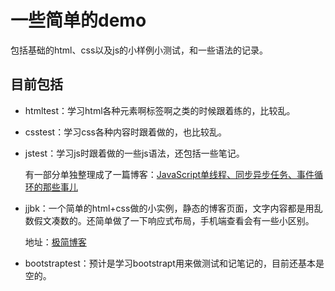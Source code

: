 
# 一些简单的demo

包括基础的html、css以及js的小样例小测试，和一些语法的记录。

## 目前包括

- htmltest：学习html各种元素啊标签啊之类的时候跟着练的，比较乱。

- csstest：学习css各种内容时跟着做的，也比较乱。

- jstest：学习js时跟着做的一些js语法，还包括一些笔记。

    有一部分单独整理成了一篇博客：[JavaScript单线程、同步异步任务、事件循环的那些事儿](https://blog.csdn.net/weixin_42279809/article/details/91352158)

- jjbk：一个简单的html+css做的小实例，静态的博客页面，文字内容都是用乱数假文凑数的。还简单做了一下响应式布局，手机端查看会有一些小区别。

    地址：[极简博客](https://yizhixiaokong.github.io/demo/jjbk/index.html)

- bootstraptest：预计是学习bootstrapt用来做测试和记笔记的，目前还基本是空的。



